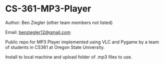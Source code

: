 # CS-361-MP3-Player
Author: Ben Ziegler (other team members not listed)

Email: benziegler12@gmail.com

Public repo for MP3 Player implemented using VLC and Pygame by a team of students in CS361 at Oregon State University.

Install to local machine and upload folder of .mp3 files to use.
